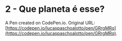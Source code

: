 # 2 - Que planeta é esse?

A Pen created on CodePen.io. Original URL: [https://codepen.io/lucaspaschoalotto/pen/GRrgMRq](https://codepen.io/lucaspaschoalotto/pen/GRrgMRq).



